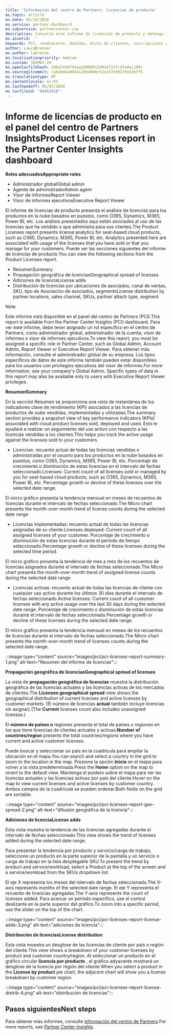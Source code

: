```yaml
---
title: 'Información del centro de Partners: licencias de producto'
ms.topic: article
ms.date: 05/19/2020
ms.service: partner-dashboard
ms.subservice: partnercenter-csp
description: Consulte este informe de licencias de producto y obtenga información sobre cómo mejorar con los productos en la nube con licencia (o basados en puestos) que vende o administra para sus clientes.
ms.assetid: ''
keywords: PCI, rendimiento, medidas, éxito de clientes, suscripciones en la nube, análisis, informe
author: LauraBrenner
ms.author: labrenne
ms.localizationpriority: medium
ms.custom: SEOMAY.20
ms.openlocfilehash: 206a7e9d756aa2d888813d83ef22fcd7a9ac109c
ms.sourcegitcommit: ca6e0d4a9034120dd600c52ac67b9927dc63b7f5
ms.translationtype: MT
ms.contentlocale: es-ES
ms.lasthandoff: 06/05/2020
ms.locfileid: "84452918"
---
```

# <a name="product-licenses-report-in-the-partner-center-insights-dashboard"></a><span data-ttu-id="95446-104">Informe de licencias de producto en el panel del centro de Partners Insights</span><span class="sxs-lookup"><span data-stu-id="95446-104">Product Licenses report in the Partner Center Insights dashboard</span></span>

<span data-ttu-id="95446-105">**Roles adecuados**</span><span class="sxs-lookup"><span data-stu-id="95446-105">**Appropriate roles**</span></span>
- <span data-ttu-id="95446-106">Administrador global</span><span class="sxs-lookup"><span data-stu-id="95446-106">Global admin</span></span>
- <span data-ttu-id="95446-107">Agente de administrador</span><span class="sxs-lookup"><span data-stu-id="95446-107">Admin agent</span></span>
- <span data-ttu-id="95446-108">Visor de informes</span><span class="sxs-lookup"><span data-stu-id="95446-108">Report Viewer</span></span>
- <span data-ttu-id="95446-109">Visor de informes ejecutivos</span><span class="sxs-lookup"><span data-stu-id="95446-109">Executive Report Viewer</span></span>

<span data-ttu-id="95446-110">El informe de licencias de producto presenta el análisis de licencias para los productos en la nube basados en puestos, como O365, Dynamics, M365, Power BI, etc. Los análisis presentados aquí están asociados al uso de las licencias que ha vendido o que administra para sus clientes.</span><span class="sxs-lookup"><span data-stu-id="95446-110">The Product Licenses report presents license analytics for seat-based cloud products, such as O365, Dynamics, M365, Power BI, etc. Analytics presented here are associated with usage of the licenses that you have sold or that you manage for your customers.</span></span> <span data-ttu-id="95446-111">Puede ver las secciones siguientes del informe de licencias de producto.</span><span class="sxs-lookup"><span data-stu-id="95446-111">You can view the following sections from the Product Licenses report.</span></span>

- <span data-ttu-id="95446-112">Resumen</span><span class="sxs-lookup"><span data-stu-id="95446-112">Summary</span></span>
- <span data-ttu-id="95446-113">Propagación geográfica de licencias</span><span class="sxs-lookup"><span data-stu-id="95446-113">Geographical spread of licenses</span></span>
- <span data-ttu-id="95446-114">Adiciones de licencia</span><span class="sxs-lookup"><span data-stu-id="95446-114">License adds</span></span>
- <span data-ttu-id="95446-115">Distribución de licencias por ubicaciones de asociados, canal de ventas, SKU, tipo de Asociación de asociados, segmento</span><span class="sxs-lookup"><span data-stu-id="95446-115">License distribution by partner locations, sales channel, SKUs, partner attach type, segment</span></span>

 > [!NOTE]
 > <span data-ttu-id="95446-116">Este informe está disponible en el panel del centro de Partners (PCI).</span><span class="sxs-lookup"><span data-stu-id="95446-116">This report is available from the Partner Center Insights (PCI) dashboard.</span></span> <span data-ttu-id="95446-117">Para ver este informe, debe tener asignado un rol específico en el centro de Partners, como administrador global, administrador de la cuenta, visor de informes o visor de informes ejecutivos.</span><span class="sxs-lookup"><span data-stu-id="95446-117">To view this report, you must be assigned a specific role in Partner Center, such as Global Admin, Account Admin, Report Viewer or Executive Report Viewer.</span></span> <span data-ttu-id="95446-118">Para obtener más información, consulte el administrador global de su empresa. Los tipos específicos de datos de este informe también pueden estar disponibles para los usuarios con privilegios ejecutivos del visor de informes.</span><span class="sxs-lookup"><span data-stu-id="95446-118">For more information, see your company's Global Admin. Specific types of data in this report may also be available only to users with Executive Report Viewer privileges.</span></span>

<span data-ttu-id="95446-119">**Resumen**</span><span class="sxs-lookup"><span data-stu-id="95446-119">**Summary**</span></span>

<span data-ttu-id="95446-120">En la sección Resumen se proporciona una vista de instantánea de los indicadores clave de rendimiento (KPI) asociados a las licencias de productos de nube vendidas, implementadas y utilizadas.</span><span class="sxs-lookup"><span data-stu-id="95446-120">The summary section provides a snapshot view of key performance indicators (KPIs) associated with cloud product licenses sold, deployed and used.</span></span> <span data-ttu-id="95446-121">Esto le ayudará a realizar un seguimiento del uso activo con respecto a las licencias vendidas a los clientes.</span><span class="sxs-lookup"><span data-stu-id="95446-121">This helps you track the active usage against the licenses sold to your customers.</span></span>

- <span data-ttu-id="95446-122">Licencias: recuento actual de todas las licencias vendidas o administradas por el usuario para los productos en la nube basados en puestos, como O365, Dynamics, M365, Power BI, etc. Porcentaje de crecimiento o disminución de estas licencias en el intervalo de fechas seleccionado.</span><span class="sxs-lookup"><span data-stu-id="95446-122">Licenses: Current count of all licenses sold or managed by you for seat-based cloud products, such as O365, Dynamics, M365, Power BI, etc. Percentage growth or decline of these licenses over the selected date range.</span></span>

<span data-ttu-id="95446-123">El micro gráfico presenta la tendencia mensual en meses de recuentos de licencias durante el intervalo de fechas seleccionado.</span><span class="sxs-lookup"><span data-stu-id="95446-123">The Micro chart presents the month-over-month trend of license counts during the selected date range</span></span>

- <span data-ttu-id="95446-124">Licencias implementadas: recuento actual de todas las licencias asignadas de su cliente.</span><span class="sxs-lookup"><span data-stu-id="95446-124">Licenses deployed: Current count of all assigned licenses of your customer.</span></span>
<span data-ttu-id="95446-125">Porcentaje de crecimiento o disminución de estas licencias durante el período de tiempo seleccionado.</span><span class="sxs-lookup"><span data-stu-id="95446-125">Percentage growth or decline of these licenses during the selected time period.</span></span>

<span data-ttu-id="95446-126">El micro gráfico presenta la tendencia de mes a mes de los recuentos de licencias asignados durante el intervalo de fechas seleccionado.</span><span class="sxs-lookup"><span data-stu-id="95446-126">The Micro chart presents the month-over-month trend of assigned license counts during the selected date range.</span></span>

- <span data-ttu-id="95446-127">Licencias activas: recuento actual de todas las licencias de cliente con cualquier uso activo durante los últimos 30 días durante el intervalo de fechas seleccionado.</span><span class="sxs-lookup"><span data-stu-id="95446-127">Active licenses: Current count of all customer licenses with any active usage over the last 30 days during the selected date range.</span></span>
<span data-ttu-id="95446-128">Porcentaje de crecimiento o disminución de estas licencias durante el intervalo de fechas seleccionado.</span><span class="sxs-lookup"><span data-stu-id="95446-128">Percentage growth or decline of these licenses during the selected date range.</span></span>

<span data-ttu-id="95446-129">El micro gráfico presenta la tendencia mensual en meses de los recuentos de licencias durante el intervalo de fechas seleccionado.</span><span class="sxs-lookup"><span data-stu-id="95446-129">The Micro chart presents the month-over-month trend of licenses counts during the selected date range.</span></span>

:::image type="content" source="images/pci/pci-licenses-report-summary-1.png" alt-text="Resumen del informe de licencias":::

<span data-ttu-id="95446-131">**Propagación geográfica de licencias**</span><span class="sxs-lookup"><span data-stu-id="95446-131">**Geographical spread of licenses**</span></span>

<span data-ttu-id="95446-132">La vista de **propagación geográfica de licencias** muestra la distribución geográfica de las licencias actuales y las licencias activas de los mercados de clientes.</span><span class="sxs-lookup"><span data-stu-id="95446-132">The **Licenses geographical spread** view shows the geographical distribution of current licenses and active licenses by customer markets.</span></span> <span data-ttu-id="95446-133">(El número de licencias **actual** también incluye licencias sin asignar).</span><span class="sxs-lookup"><span data-stu-id="95446-133">(The **Current** licenses count also includes unassigned licenses.)</span></span>

<span data-ttu-id="95446-134">El **número de países o** regiones presenta el total de países o regiones en los que tiene licencias de clientes actuales y activas.</span><span class="sxs-lookup"><span data-stu-id="95446-134">**Number of countries/region** presents the total countries/regions where you have current and active customer licenses.</span></span>

<span data-ttu-id="95446-135">Puede buscar y seleccionar un país en la cuadrícula para ampliar la ubicación en el mapa.</span><span class="sxs-lookup"><span data-stu-id="95446-135">You can search and select a country in the grid to zoom to the location in the map.</span></span> <span data-ttu-id="95446-136">Presione la opción **Inicio** en el mapa para volver a la vista predeterminada.</span><span class="sxs-lookup"><span data-stu-id="95446-136">Press the **Home** option on the map to revert to the default view.</span></span> <span data-ttu-id="95446-137">Mantenga el puntero sobre el mapa para ver las licencias actuales y las licencias activas por país del cliente.</span><span class="sxs-lookup"><span data-stu-id="95446-137">Hover on the map to view current licenses and active licenses by customer country.</span></span> <span data-ttu-id="95446-138">Ambos campos de la cuadrícula se pueden ordenar.</span><span class="sxs-lookup"><span data-stu-id="95446-138">Both fields on the grid are sortable.</span></span>

:::image type="content" source="images/pci/pci-licenses-report-geo-spread-2.png" alt-text="difusión geográfica de la licencia":::

<span data-ttu-id="95446-140">**Adiciones de licencia**</span><span class="sxs-lookup"><span data-stu-id="95446-140">**License adds**</span></span>

<span data-ttu-id="95446-141">Esta vista muestra la tendencia de las licencias agregadas durante el intervalo de fechas seleccionado.</span><span class="sxs-lookup"><span data-stu-id="95446-141">This view shows the trend of licenses added during the selected date range.</span></span> 

<span data-ttu-id="95446-142">Para presentar la tendencia por producto y servicio/carga de trabajo, seleccione un producto en la parte superior de la pantalla y un servicio o carga de trabajo en la lista desplegable SKU.</span><span class="sxs-lookup"><span data-stu-id="95446-142">To present the trend by product and service/workload, select a Product at the top of the screen and a service/workload from the SKUs dropdown list.</span></span>

<span data-ttu-id="95446-143">El eje X representa los meses del intervalo de fechas seleccionado.</span><span class="sxs-lookup"><span data-stu-id="95446-143">The X-axis represents months of the selected date range.</span></span> <span data-ttu-id="95446-144">El eje Y representa el recuento de licencias agregadas.</span><span class="sxs-lookup"><span data-stu-id="95446-144">The Y-axis represents the count of licenses added.</span></span> <span data-ttu-id="95446-145">Para acercar un período específico, use el control deslizante en la parte superior del gráfico.</span><span class="sxs-lookup"><span data-stu-id="95446-145">To zoom into a specific period, use the slider on the top of the chart.</span></span>

:::image type="content" source="images/pci/pci-licenses-report-license-adds-3.png" alt-text="adiciones de licencia":::

<span data-ttu-id="95446-147">**Distribución de licencias**</span><span class="sxs-lookup"><span data-stu-id="95446-147">**License distribution**</span></span>

<span data-ttu-id="95446-148">Esta vista muestra un desglose de las licencias de cliente por país o región del cliente.</span><span class="sxs-lookup"><span data-stu-id="95446-148">This view shows a breakdown of your customer licenses by product and customer country/region.</span></span> <span data-ttu-id="95446-149">Al seleccionar un producto en el gráfico circular **licencia por producto** , el gráfico adyacente mostrará un desglose de la licencia por región del cliente.</span><span class="sxs-lookup"><span data-stu-id="95446-149">When you select a product in the **License by product** pie chart, the adjacent chart will show you a license breakdown by customer region.</span></span>

:::image type="content" source="images/pci/pci-licenses-report-license-distrib-4.png" alt-text="distribución de licencias":::

## <a name="next-steps"></a><span data-ttu-id="95446-151">Pasos siguientes</span><span class="sxs-lookup"><span data-stu-id="95446-151">Next steps</span></span>

<span data-ttu-id="95446-152">Para obtener más informes, consulte [información del centro de Partners](partner-center-insights.md).</span><span class="sxs-lookup"><span data-stu-id="95446-152">For more reports, see [Partner Center Insights](partner-center-insights.md).</span></span>

